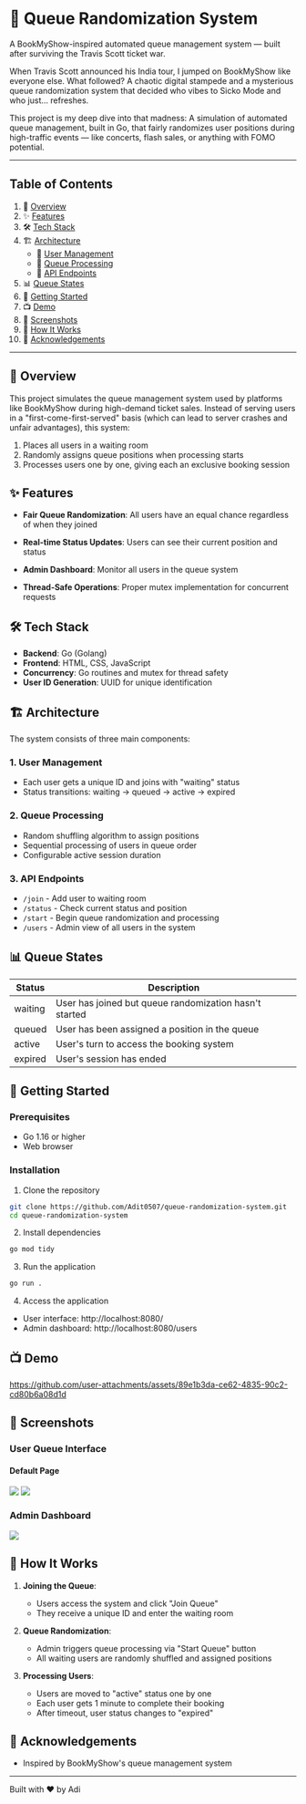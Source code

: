 # 🎫 Queue Randomization System

A BookMyShow-inspired automated queue management system — built after surviving the Travis Scott ticket war.

When Travis Scott announced his India tour, I jumped on BookMyShow like everyone else.
What followed? A chaotic digital stampede and a mysterious queue randomization system that decided who vibes to Sicko Mode and who just… refreshes.

This project is my deep dive into that madness:
A simulation of automated queue management, built in Go, that fairly randomizes user positions during high-traffic events — like concerts, flash sales, or anything with FOMO potential.

---

## Table of Contents

1. 🎯 [Overview](#overview)  
2. ✨ [Features](#features)  
3. 🛠️ [Tech Stack](#tech-stack)  
4. 🏗️ [Architecture](#architecture)  
   - 🔹 [User Management](#1-user-management)  
   - 🔹 [Queue Processing](#2-queue-processing)  
   - 🔹 [API Endpoints](#3-api-endpoints)  
5. 📊 [Queue States](#queue-states)  
6. 🚀 [Getting Started](#getting-started)  
7. 📺 [Demo](#demo)  
8. 📱 [Screenshots](#screenshots)  
9. 🔄 [How It Works](#how-it-works)  
10. 🙏 [Acknowledgements](#acknowledgements)


---


## 📖 Overview

This project simulates the queue management system used by platforms like BookMyShow during high-demand ticket sales. Instead of serving users in a "first-come-first-served" basis (which can lead to server crashes and unfair advantages), this system:

1. Places all users in a waiting room
2. Randomly assigns queue positions when processing starts
3. Processes users one by one, giving each an exclusive booking session

## ✨ Features

- **Fair Queue Randomization**: All users have an equal chance regardless of when they joined
- **Real-time Status Updates**: Users can see their current position and status
- **Admin Dashboard**: Monitor all users in the queue system

- **Thread-Safe Operations**: Proper mutex implementation for concurrent requests

## 🛠️ Tech Stack

- **Backend**: Go (Golang)
- **Frontend**: HTML, CSS, JavaScript
- **Concurrency**: Go routines and mutex for thread safety
- **User ID Generation**: UUID for unique identification

## 🏗️ Architecture

The system consists of three main components:

### 1. User Management
- Each user gets a unique ID and joins with "waiting" status
- Status transitions: waiting → queued → active → expired

### 2. Queue Processing
- Random shuffling algorithm to assign positions
- Sequential processing of users in queue order
- Configurable active session duration

### 3. API Endpoints
- `/join` - Add user to waiting room
- `/status` - Check current status and position
- `/start` - Begin queue randomization and processing
- `/users` - Admin view of all users in the system

## 📊 Queue States

| Status  | Description |
|---------|-------------|
| waiting | User has joined but queue randomization hasn't started |
| queued  | User has been assigned a position in the queue |
| active  | User's turn to access the booking system |
| expired | User's session has ended |

## 🚀 Getting Started

### Prerequisites
- Go 1.16 or higher
- Web browser

### Installation

1. Clone the repository
```bash
git clone https://github.com/Adit0507/queue-randomization-system.git
cd queue-randomization-system
```

2. Install dependencies
```bash
go mod tidy
```

3. Run the application
```bash
go run .
```

4. Access the application
- User interface: http://localhost:8080/
- Admin dashboard: http://localhost:8080/users

## 📺 Demo

https://github.com/user-attachments/assets/89e1b3da-ce62-4835-90c2-cd80b6a08d1d

## 📱 Screenshots

### User Queue Interface

#### Default Page
<img src="./assets/main.jpeg" />
<img src="./assets/image.png" />

### Admin Dashboard
<img src="./assets/screencapture-localhost-8080-users-2025-04-24-22_20_00.png" />

## 🔄 How It Works

1. **Joining the Queue**:
   - Users access the system and click "Join Queue"
   - They receive a unique ID and enter the waiting room
   
2. **Queue Randomization**:
   - Admin triggers queue processing via "Start Queue" button
   - All waiting users are randomly shuffled and assigned positions
   
3. **Processing Users**:
   - Users are moved to "active" status one by one
   - Each user gets 1 minute to complete their booking
   - After timeout, user status changes to "expired"


## 🙏 Acknowledgements

- Inspired by BookMyShow's queue management system


---

Built with ❤️ by Adi
